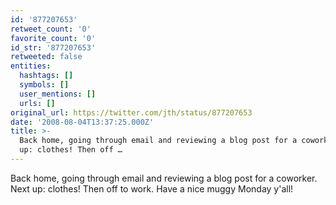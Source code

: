 ```yaml
---
id: '877207653'
retweet_count: '0'
favorite_count: '0'
id_str: '877207653'
retweeted: false
entities:
  hashtags: []
  symbols: []
  user_mentions: []
  urls: []
original_url: https://twitter.com/jth/status/877207653
date: '2008-08-04T13:37:25.000Z'
title: >-
  Back home, going through email and reviewing a blog post for a coworker. Next
  up: clothes! Then off …
---
```


Back home, going through email and reviewing a blog post for a coworker. Next up: clothes! Then off to work. Have a nice muggy Monday y'all!